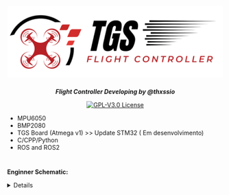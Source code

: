 <h1 align="center"><img src="assets/logo/capa2.png" height="auto" width="900"></img></h1>




<p align="center"><b><i>Flight Controller Developing by @thxssio</i></b></p>


<p align="center">
<a href="/LICENSE"><img alt="GPL-V3.0 License" src="https://img.shields.io/github/license/thxssio/FlightControllerTGS.svg"></a>
</p>


- MPU6050
- BMP2080
- TGS Board (Atmega v1) >> Update STM32 ( Em desenvolvimento)
- C/CPP/Python
- ROS and ROS2

#
 **Enginner Schematic:**
<details>
<h1 align="center"><img src="assets/Enginner/schematic.png" height="auto" width="900"></img></h1>
<h1 align="center"><img src="assets/Enginner/PCBv1.png" height="auto" width="900"></img></h1>

<p>Update Schematics</p>
<h1 align="center"><img src="assets/Enginner/FlightV1.png" height="auto" width="900"></img></h1>

</details>

